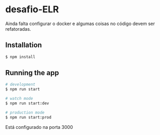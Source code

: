 # desafio-ELR
Ainda falta configurar o docker e algumas coisas no código devem ser refatoradas.

## Installation

```bash
$ npm install
```

## Running the app

```bash
# development
$ npm run start

# watch mode
$ npm run start:dev

# production mode
$ npm run start:prod
```
Está configurado na porta 3000
